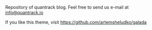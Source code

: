 Repository of quantrack blog. Feel free to send us e-mail at info@quantrack.io

If you like this theme, visit https://github.com/artemsheludko/galada

